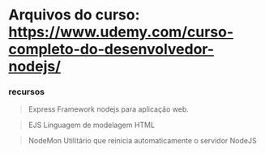 # Arquivos do curso: https://www.udemy.com/curso-completo-do-desenvolvedor-nodejs/

### recursos
> Express
Framework nodejs para aplicação web.

> EJS
Linguagem de modelagem HTML

> NodeMon
Utilitário que reinicia automaticamente o servidor NodeJS

